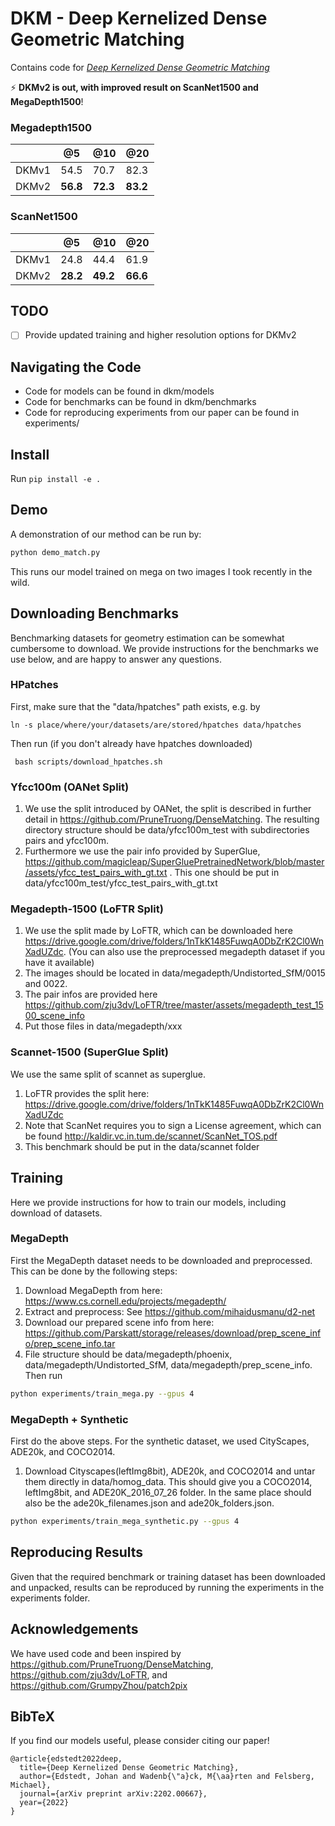 # DKM - Deep Kernelized Dense Geometric Matching
Contains code for [*Deep Kernelized Dense Geometric Matching*](https://arxiv.org/abs/2202.00667) 

⚡ **DKMv2 is out, with improved result on ScanNet1500 and MegaDepth1500**!
### Megadepth1500
|       | @5    | @10  | @20  |
|-------|-------|------|------|
| DKMv1 | 54.5  | 70.7 | 82.3 |
| DKMv2 | **56.8**  | **72.3** | **83.2** |

### ScanNet1500
|       | @5    | @10  | @20  |
|-------|-------|------|------|
| DKMv1 | 24.8  | 44.4 | 61.9 |
| DKMv2 | **28.2**  | **49.2** | **66.6** |

## TODO
- [ ] Provide updated training and higher resolution options for DKMv2

## Navigating the Code
* Code for models can be found in dkm/models
* Code for benchmarks can be found in dkm/benchmarks
* Code for reproducing experiments from our paper can be found in experiments/

## Install
Run ``pip install -e .``

## Demo
A demonstration of our method can be run by:
``` bash
python demo_match.py
```
This runs our model trained on mega on two images I took recently in the wild.

## Downloading Benchmarks
Benchmarking datasets for geometry estimation can be somewhat cumbersome to download. We provide instructions for the benchmarks we use below, and are happy to answer any questions.
### HPatches
First, make sure that the "data/hpatches" path exists, e.g. by

`` ln -s place/where/your/datasets/are/stored/hpatches data/hpatches `` 

Then run (if you don't already have hpatches downloaded)

`` bash scripts/download_hpatches.sh``
### Yfcc100m (OANet Split)
1. We use the split introduced by OANet, the split is described in further detail in https://github.com/PruneTruong/DenseMatching. The resulting directory structure should be data/yfcc100m_test with subdirectories pairs and yfcc100m.
2. Furthermore we use the pair info provided by SuperGlue, https://github.com/magicleap/SuperGluePretrainedNetwork/blob/master/assets/yfcc_test_pairs_with_gt.txt . This one should be put in data/yfcc100m_test/yfcc_test_pairs_with_gt.txt

### Megadepth-1500 (LoFTR Split)
1. We use the split made by LoFTR, which can be downloaded here https://drive.google.com/drive/folders/1nTkK1485FuwqA0DbZrK2Cl0WnXadUZdc. (You can also use the preprocessed megadepth dataset if you have it available)
2. The images should be located in data/megadepth/Undistorted_SfM/0015 and 0022.
3. The pair infos are provided here https://github.com/zju3dv/LoFTR/tree/master/assets/megadepth_test_1500_scene_info 
3. Put those files in data/megadepth/xxx

### Scannet-1500 (SuperGlue Split)
We use the same split of scannet as superglue.
1. LoFTR provides the split here: https://drive.google.com/drive/folders/1nTkK1485FuwqA0DbZrK2Cl0WnXadUZdc
2. Note that ScanNet requires you to sign a License agreement, which can be found http://kaldir.vc.in.tum.de/scannet/ScanNet_TOS.pdf
3. This benchmark should be put in the data/scannet folder
## Training
Here we provide instructions for how to train our models, including download of datasets.
### MegaDepth
First the MegaDepth dataset needs to be downloaded and preprocessed. This can be done by the following steps:
1. Download MegaDepth from here: https://www.cs.cornell.edu/projects/megadepth/
2. Extract and preprocess: See https://github.com/mihaidusmanu/d2-net
3. Download our prepared scene info from here: https://github.com/Parskatt/storage/releases/download/prep_scene_info/prep_scene_info.tar
4. File structure should be data/megadepth/phoenix, data/megadepth/Undistorted_SfM, data/megadepth/prep_scene_info.
Then run 
``` bash
python experiments/train_mega.py --gpus 4
```

### MegaDepth + Synthetic
First do the above steps.
For the synthetic dataset, we used CityScapes, ADE20k, and COCO2014.

1. Download Cityscapes(leftImg8bit), ADE20k, and COCO2014 and untar them directly in data/homog_data. This should give you a COCO2014, leftImg8bit, and ADE20K_2016_07_26 folder. In the same place should also be the ade20k_filenames.json and ade20k_folders.json.

``` bash
python experiments/train_mega_synthetic.py --gpus 4
```

## Reproducing Results
Given that the required benchmark or training dataset has been downloaded and unpacked, results can be reproduced by running the experiments in the experiments folder.

## Acknowledgements
We have used code and been inspired by https://github.com/PruneTruong/DenseMatching, https://github.com/zju3dv/LoFTR, and https://github.com/GrumpyZhou/patch2pix  

## BibTeX
If you find our models useful, please consider citing our paper!
```
@article{edstedt2022deep,
  title={Deep Kernelized Dense Geometric Matching},
  author={Edstedt, Johan and Wadenb{\"a}ck, M{\aa}rten and Felsberg, Michael},
  journal={arXiv preprint arXiv:2202.00667},
  year={2022}
}
```

